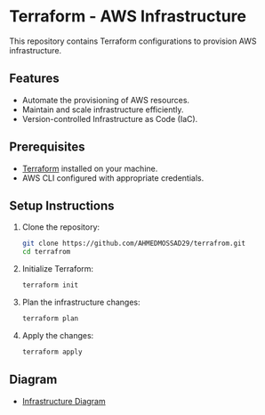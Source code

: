# Terraform - AWS Infrastructure

This repository contains Terraform configurations to provision AWS infrastructure.

## Features

- Automate the provisioning of AWS resources.
- Maintain and scale infrastructure efficiently.
- Version-controlled Infrastructure as Code (IaC).

## Prerequisites

- [Terraform](https://www.terraform.io/) installed on your machine.
- AWS CLI configured with appropriate credentials.

## Setup Instructions

1. Clone the repository:
   ```bash
   git clone https://github.com/AHMEDMOSSAD29/terrafrom.git
   cd terrafrom
   ```

2. Initialize Terraform:
   ```bash
   terraform init
   ```

3. Plan the infrastructure changes:
   ```bash
   terraform plan
   ```

4. Apply the changes:
   ```bash
   terraform apply
   ```

 ## Diagram
 - [Infrastructure Diagram](diagram.png)
